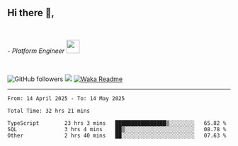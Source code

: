 <h2>Hi there  👋,</h2> </br>

<p><em>- Platform Engineer <img src="https://media.giphy.com/media/WUlplcMpOCEmTGBtBW/giphy.gif" width="30"> 
</em></p></br>


<!--[![Linkedin: prandogabriel](https://img.shields.io/badge/-prandogabriel-blue?style=flat-square&logo=Linkedin&logoColor=white&link=https://www.linkedin.com/in/prandogabriel/)](https://www.linkedin.com/in/prandogabriel)-->
![GitHub followers](https://img.shields.io/github/followers/prandogabriel?label=Follow&style=social)
![](https://visitor-badge.glitch.me/badge?page_id=prandogabriel.prandogabriel)
[![Waka Readme](https://github.com/prandogabriel/prandogabriel/actions/workflows/update-stats.yml.yml/badge.svg)](https://github.com/prandogabriel/prandogabriel/actions/workflows/update-stats.yml.yml)

---

<!--START_SECTION:waka-->

```golang
From: 14 April 2025 - To: 14 May 2025

Total Time: 32 hrs 21 mins

TypeScript        23 hrs 3 mins   ████████████████▒░░░░░░░░   65.82 %
SQL               3 hrs 4 mins    ██▒░░░░░░░░░░░░░░░░░░░░░░   08.78 %
Other             2 hrs 40 mins   ██░░░░░░░░░░░░░░░░░░░░░░░   07.63 %
```

<!--END_SECTION:waka-->
